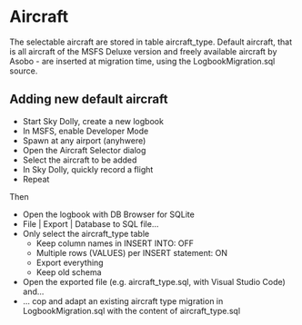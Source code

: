 # Aircraft

The selectable aircraft are stored in table aircraft_type. Default aircraft, that is all aircraft of the MSFS Deluxe version and freely available aircraft by Asobo - are inserted at migration time, using the LogbookMigration.sql source.

## Adding new default aircraft

* Start Sky Dolly, create a new logbook
* In MSFS, enable Developer Mode
* Spawn at any airport (anyhwere)
* Open the Aircraft Selector dialog
* Select the aircraft to be added
* In Sky Dolly, quickly record a flight
* Repeat

Then

* Open the logbook with DB Browser for SQLite
* File | Export | Database to SQL file...
* Only select the aircraft_type table
  - Keep column names in INSERT INTO: OFF
  - Multiple rows (VALUES) per INSERT statement: ON
  - Export everything
  - Keep old schema
* Open the exported file (e.g. aircraft_type.sql, with Visual Studio Code) and...
* ... cop and adapt an existing aircraft type migration in LogbookMigration.sql with the content of aircraft_type.sql
